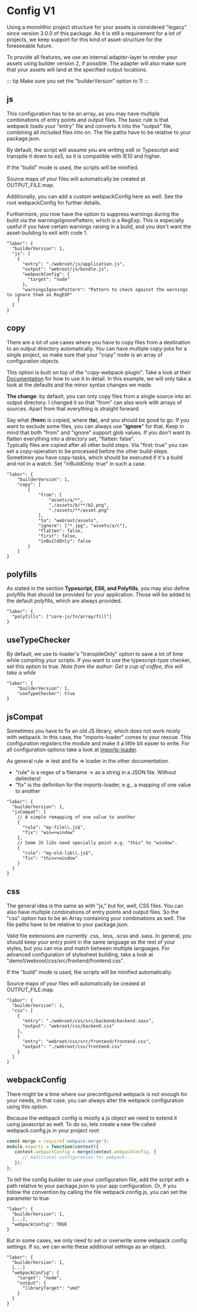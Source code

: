 # Config V1
Using a monolithic project structure for your assets is considered "legacy" since version 3.0.0 of this package. As it is still a requirement for a lot of projects, we keep support for this kind of asset-structure for the foreseeable future. 

To provide all features, we use an internal adapter-layer to render your assets using builder version 2, if possible. The adapter will also make sure that your assets will land at the specified output locations.

::: tip
Make sure you set the "builderVersion" option to 1!
:::

## js
This configuration has to be an array, as you may have multiple combinations of entry points and output files. The basic rule is that webpack loads your "entry" file and converts it into the "output" file, combining all included files into on.
The file paths have to be relative to your package.json.

By default, the script will assume you are writing es6 or Typescript and
transpile it down to es5, so it is compatible with IE10 and higher. 

If the "build" mode is used, the scripts will be minified.

Source maps of your files will automatically be created at OUTPUT_FILE.map.

Additionally, you can add a custom webpackConfig here as well. See the root webpackConfig for further details.

Furthermore, you now have the option to suppress warnings during the build via the warningsIgnorePattern, which is a RegExp. 
This is especially useful if you have certain warnings raising in a build, and you don't want the asset-building to exit with code 1.
```
"labor": {
  "builderVersion": 1,
  "js": [
    {
      "entry": "./webroot/js/application.js",
      "output": "webroot/js/bundle.js",
      "webpackConfig": {
        "target": "node"
      },
      "warningsIgnorePattern": "Pattern to check against the warnings to ignore them as RegEXP"
    }
  ]
}
```

## copy
There are a lot of use cases where you have to copy files from a destination to an output directory automatically. You can have multiple copy-jobs for a single project, so make sure that your "copy" node is an array of configuration objects.

This option is built on top of the "copy-webpack-plugin". Take a look at their [Documentation](https://github.com/webpack-contrib/copy-webpack-plugin) for how to use it in detail. In this example, we will only take a look at the defaults and the minor syntax changes we made.

**The change**: by default, you can only copy files from a single source into an output directory. I changed it so that "from" can also work with arrays of sources. Apart from that everything is straight forward. 

Say what (**from**) is copied, where (**to**), and you should be good to go. If you want to exclude some files, you can always use "**ignore**" for that. Keep in mind that both "from" and "ignore" support glob values. 
If you don't want to flatten everything into a directory set, "flatten: false".  
Typically files are copied after all other build steps. Via "first: true" you can set a copy-operation to be processed before the other build-steps.  
Sometimes you have copy-tasks, which should be executed if it's a build and not in a watch.
Set "inBuildOnly: true" in such a case.
```
"labor": {
    "builderVersion": 1,
    "copy": [
        {
            "from": [
                "assets/a/*",
                "./assets/b/**/b2.png",
                "./assets/**/asset.png"
            ],
            "to": "webroot/assets",
            "ignore": ["*.jpg", "assets/a/c"],
            "flatten": false,
            "first": false,
            "inBuildOnly": false
        }
    ]
}
```

## polyfills 
As stated in the section **Typescript, ES6, and Polyfills**, you
may also define polyfills that should be provided for your application. Those will be added to the default polyfills, which are always provided.
```
"labor": {
  "polyfills": ["core-js/fn/array/fill"]
}
```

## useTypeChecker
By default, we use ts-loader's "transpileOnly" option
to save a lot of time while compiling your scripts. If you want to use
the typescript-type checker, set this option to true. *Note from the author: Get a cup of coffee, this will take a while*
```
"labor": {
    "builderVersion": 1,
    "useTypeChecker": true
}
```

## jsCompat
Sometimes you have to fix an old JS library, which does not work nicely with webpack. 
In this case, the "imports-loader" comes to your rescue.
This configuration registers the module and make it a little bit easier to write.
For all configuration options take a look at [imports-loader](https://github.com/webpack-contrib/imports-loader).

As general rule => test and fix => loader in the other documentation.

* "rule" is a regex of a filename -> as a string in a JSON file. Without delimiters!
* "fix" is the definition for the imports-loader, e.g., a mapping of one value to another

```
"labor": {
  "builderVersion": 1,
  "jsCompat": [
    // A simple remapping of one value to another
    {
      "rule": "my-file\\.js$",
      "fix": "win=>window"
    },
    // Some JS libs need specially point e.g. "this" to "window".
    {
      "rule": "my-old-lib\\.js$",
      "fix": "this=>window"
    }
  ]
}
```

## css
The general idea is the same as with "js," but for, well, CSS files. 
You can also have multiple combinations of entry points and output files. So the "css" option has to be an Array containing your combinations as well. The file paths have to be relative to your package.json.

Valid file extensions are currently .css, .less, .scss and .sass. 
In general, you should keep your entry point in the same language as the rest of your styles, but you can mix and match between multiple languages. 
For advanced configuration of stylesheet building, take a look at 
"demo1/webroot/css/src/frontend/frontend.css". 

If the "build" mode is used, the scripts will be minified automatically.

Source maps of your files will automatically be created at OUTPUT_FILE.map.
```
"labor": {
  "builderVersion": 1,
  "css": [
    {
      "entry": "./webroot/css/src/backend/backend.sass",
      "output": "webroot/css/backend.css"
    },
    {
      "entry": "webroot/css/src/frontend/frontend.css",
      "output": "./webroot/css/frontend.css"
    }
  ]
}
```

## webpackConfig
There might be a time where our preconfigured webpack is not enough for your needs,
in that case, you can always alter the webpack configuration using this option.

Because the webpack config is mostly a js object we need to extend it using 
javascript as well. To do so, lets create a new file called webpack.config.js in your 
project root:
```javascript
const merge = require('webpack-merge');
module.exports = function(context){
   context.webpackConfig = merge(context.webpackConfig, {
      // Additional configuration for webpack...
   });
};
```

To tell the config builder to use your configuration file, add the script
with a path relative to your package.json to your app configuration. Or, if you
follow the convention by calling the file webpack.config.js, you can set the parameter to true.
```
"labor": {
  "builderVersion": 1,
  [...],
  "webpackConfig": TRUE
}
```

But in some cases, we only need to set or overwrite some webpack config settings. If so, we can write these additional settings as an object. 
```
"labor": {
  "builderVersion": 1,
  [...]
  "webpackConfig": {
    "target": "node",
    "output": {
      "libraryTarget": "umd"
    }
  }
}
```
